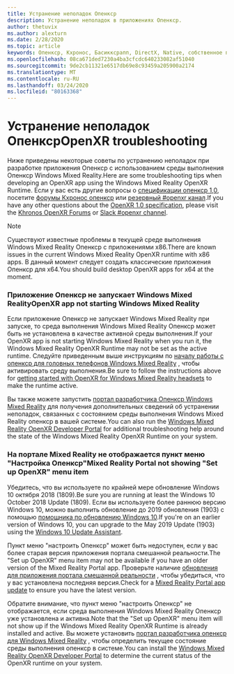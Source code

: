 ```yaml
---
title: Устранение неполадок Опенкср
description: Устранение неполадок в приложениях Опенкср.
author: thetuvix
ms.author: alexturn
ms.date: 2/28/2020
ms.topic: article
keywords: Опенкср, Кхронос, Басикксрапп, DirectX, Native, собственное приложение, настраиваемое ядро, по промежуточного слоя, устранение неполадок
ms.openlocfilehash: 08ca671ded7230a4ba3cfcdc640233082af51040
ms.sourcegitcommit: 9de2cb11321e6517db69e8c93459a205900a2174
ms.translationtype: MT
ms.contentlocale: ru-RU
ms.lasthandoff: 03/24/2020
ms.locfileid: "80163368"
---
```

# <a name="openxr-troubleshooting"></a><span data-ttu-id="48d76-104">Устранение неполадок Опенкср</span><span class="sxs-lookup"><span data-stu-id="48d76-104">OpenXR troubleshooting</span></span>

<span data-ttu-id="48d76-105">Ниже приведены некоторые советы по устранению неполадок при разработке приложения Опенкср с использованием среды выполнения Опенкср Windows Mixed Reality.</span><span class="sxs-lookup"><span data-stu-id="48d76-105">Here are some troubleshooting tips when developing an OpenXR app using the Windows Mixed Reality OpenXR Runtime.</span></span>  <span data-ttu-id="48d76-106">Если у вас есть другие вопросы о <a href="https://www.khronos.org/registry/OpenXR/specs/1.0/html/xrspec.html" target="_blank">спецификации опенкср 1,0</a>, посетите <a href="https://community.khronos.org/c/openxr" target="_blank">форумы Кхронос опенкср</a> или <a href="https://khr.io/slack" target="_blank">резервный #openxr канал</a>.</span><span class="sxs-lookup"><span data-stu-id="48d76-106">If you have any other questions about the <a href="https://www.khronos.org/registry/OpenXR/specs/1.0/html/xrspec.html" target="_blank">OpenXR 1.0 specification</a>, please visit the <a href="https://community.khronos.org/c/openxr" target="_blank">Khronos OpenXR Forums</a> or <a href="https://khr.io/slack" target="_blank">Slack #openxr channel</a>.</span></span>

>[!NOTE]
><span data-ttu-id="48d76-107">Существуют известные проблемы в текущей среде выполнения Windows Mixed Reality Опенкср с приложениями x86.</span><span class="sxs-lookup"><span data-stu-id="48d76-107">There are known issues in the current Windows Mixed Reality OpenXR runtime with x86 apps.</span></span>  <span data-ttu-id="48d76-108">В данный момент следует создать классические приложения Опенкср для x64.</span><span class="sxs-lookup"><span data-stu-id="48d76-108">You should build desktop OpenXR apps for x64 at the moment.</span></span>

### <a name="openxr-app-not-starting-windows-mixed-reality"></a><span data-ttu-id="48d76-109">Приложение Опенкср не запускает Windows Mixed Reality</span><span class="sxs-lookup"><span data-stu-id="48d76-109">OpenXR app not starting Windows Mixed Reality</span></span>

<span data-ttu-id="48d76-110">Если приложение Опенкср не запускает Windows Mixed Reality при запуске, то среда выполнения Windows Mixed Reality Опенкср может быть не установлена в качестве активной среды выполнения.</span><span class="sxs-lookup"><span data-stu-id="48d76-110">If your OpenXR app is not starting Windows Mixed Reality when you run it, the Windows Mixed Reality OpenXR Runtime may not be set as the active runtime.</span></span>  <span data-ttu-id="48d76-111">Следуйте приведенным выше инструкциям по [началу работы с опенкср для головных телефонов Windows Mixed Reality](openxr-getting-started.md#getting-started-with-openxr-for-windows-mixed-reality-headsets) , чтобы активировать среду выполнения.</span><span class="sxs-lookup"><span data-stu-id="48d76-111">Be sure to follow the instructions above for [getting started with OpenXR for Windows Mixed Reality headsets](openxr-getting-started.md#getting-started-with-openxr-for-windows-mixed-reality-headsets) to make the runtime active.</span></span>

<span data-ttu-id="48d76-112">Вы также можете запустить [портал разработчика Опенкср Windows Mixed Reality](openxr-getting-started.md#getting-the-windows-mixed-reality-openxr-developer-portal) для получения дополнительных сведений об устранении неполадок, связанных с состоянием среды выполнения Windows Mixed Reality опенкср в вашей системе.</span><span class="sxs-lookup"><span data-stu-id="48d76-112">You can also run the [Windows Mixed Reality OpenXR Developer Portal](openxr-getting-started.md#getting-the-windows-mixed-reality-openxr-developer-portal) for additional troubleshooting help around the state of the Windows Mixed Reality OpenXR Runtime on your system.</span></span>

### <a name="mixed-reality-portal-not-showing-set-up-openxr-menu-item"></a><span data-ttu-id="48d76-113">На портале Mixed Reality не отображается пункт меню "Настройка Опенкср"</span><span class="sxs-lookup"><span data-stu-id="48d76-113">Mixed Reality Portal not showing "Set up OpenXR" menu item</span></span>

<span data-ttu-id="48d76-114">Убедитесь, что вы используете по крайней мере обновление Windows 10 октября 2018 (1809).</span><span class="sxs-lookup"><span data-stu-id="48d76-114">Be sure you are running at least the Windows 10 October 2018 Update (1809).</span></span>  <span data-ttu-id="48d76-115">Если вы используете более раннюю версию Windows 10, можно выполнить обновление до 2019 обновления (1903) с помощью [помощника по обновлению Windows 10](https://www.microsoft.com//software-download/windows10).</span><span class="sxs-lookup"><span data-stu-id="48d76-115">If you're on an earlier version of Windows 10, you can upgrade to the May 2019 Update (1903) using the [Windows 10 Update Assistant](https://www.microsoft.com//software-download/windows10).</span></span>

<span data-ttu-id="48d76-116">Пункт меню "настроить Опенкср" может быть недоступен, если у вас более старая версия приложения портала смешанной реальности.</span><span class="sxs-lookup"><span data-stu-id="48d76-116">The "Set up OpenXR" menu item may not be available if you have an older version of the Mixed Reality Portal app.</span></span>  <span data-ttu-id="48d76-117">Проверьте наличие [обновления для приложения портала смешанной реальности](https://www.microsoft.com/p/mixed-reality-portal/9ng1h8b3zc7m) , чтобы убедиться, что у вас установлена последняя версия.</span><span class="sxs-lookup"><span data-stu-id="48d76-117">Check for a [Mixed Reality Portal app update](https://www.microsoft.com/p/mixed-reality-portal/9ng1h8b3zc7m) to ensure you have the latest version.</span></span>

<span data-ttu-id="48d76-118">Обратите внимание, что пункт меню "настроить Опенкср" не отображается, если среда выполнения Windows Mixed Reality Опенкср уже установлена и активна.</span><span class="sxs-lookup"><span data-stu-id="48d76-118">Note that the "Set up OpenXR" menu item will not show up if the Windows Mixed Reality OpenXR Runtime is already installed and active.</span></span>  <span data-ttu-id="48d76-119">Вы можете установить [портал разработчика опенкср для Windows Mixed Reality](openxr-getting-started.md#getting-the-windows-mixed-reality-openxr-developer-portal) , чтобы определить текущее состояние среды выполнения опенкср в системе.</span><span class="sxs-lookup"><span data-stu-id="48d76-119">You can install the [Windows Mixed Reality OpenXR Developer Portal](openxr-getting-started.md#getting-the-windows-mixed-reality-openxr-developer-portal) to determine the current status of the OpenXR runtime on your system.</span></span>